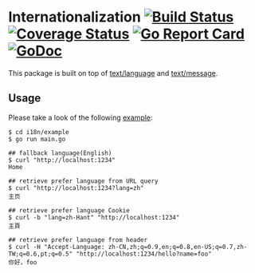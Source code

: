 # Internationalization [![Build Status](https://travis-ci.org/clevergo/i18n.svg?branch=master)](https://travis-ci.org/clevergo/i18n) [![Coverage Status](https://coveralls.io/repos/github/clevergo/i18n/badge.svg?branch=master)](https://coveralls.io/github/clevergo/i18n?branch=master) [![Go Report Card](https://goreportcard.com/badge/github.com/clevergo/i18n)](https://goreportcard.com/report/github.com/clevergo/i18n) [![GoDoc](https://godoc.org/github.com/clevergo/i18n?status.svg)](http://godoc.org/github.com/clevergo/i18n)

This package is built on top of [text/language](https://godoc.org/golang.org/x/text/language) and [text/message](https://godoc.org/golang.org/x/text/message).

## Usage

Please take a look of the following [example](example):

```shell
$ cd i18n/example
$ go run main.go
```

```
## fallback language(English)
$ curl "http://localhost:1234"
Home

## retrieve prefer language from URL query
$ curl "http://localhost:1234?lang=zh"
主页

## retrieve prefer language Cookie
$ curl -b "lang=zh-Hant" "http://localhost:1234"
主頁

## retrieve prefer language from header
$ curl -H "Accept-Language: zh-CN,zh;q=0.9,en;q=0.8,en-US;q=0.7,zh-TW;q=0.6,pt;q=0.5" "http://localhost:1234/hello?name=foo"
你好，foo
```

